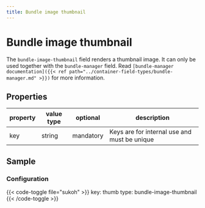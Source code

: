 ```yaml
---
title: Bundle image thumbnail
---
```


# Bundle image thumbnail

The `bundle-image-thumbnail` field renders a thumbnail image. It can only be used together
with the `bundle-manager` field. Read ```[bundle-manager documentation]({{< ref
path="../container-field-types/bundle-manager.md" >}})``` for more information.

## Properties

| property | value type | optional                 | description                                  |
|----------|------------|--------------------------|----------------------------------------------|
| key      | string     | mandatory                | Keys are for internal use and must be unique |

## Sample

### Configuration

{{< code-toggle file="sukoh" >}}
key: thumb
type: bundle-image-thumbnail
{{< /code-toggle >}}
